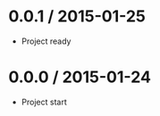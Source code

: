0.0.1 / 2015-01-25
==================

  * Project ready

0.0.0 / 2015-01-24
==================

  * Project start
